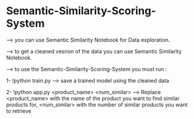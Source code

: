 # Semantic-Similarity-Scoring-System

--> you can use Semantic Similarity Notebook for Data exploration.

--> to get a cleaned vesrion of the data you can use Semantic Similarity Notebook.

--> to use the Semantic-Similarity-Scoring-System you must run :

   1- !python train.py --> save a trained model using the cleaned data
   
   2- !python app.py <product_name> <num_similar> --> Replace <product_name> with the name of the product you want to find similar products for, 
      <num_similar> with the number of similar products you want to retrieve
